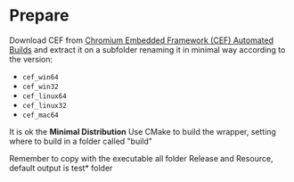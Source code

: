 # Prepare
Download CEF from [Chromium Embedded Framework (CEF) Automated Builds](https://cef-builds.spotifycdn.com/index.html) 
and extract it on a subfolder renaming it in minimal way according to the version:

 * `cef_win64`
 * `cef_win32`
 * `cef_linux64`
 * `cef_linux32`
 * `cef_mac64`
<!-- * `cef_win64arm`-->
<!-- * `cef_linux64arm`-->
<!-- * `cef_linux32arm`-->
<!-- * `cef_mac64arm` -->

It is ok the **Minimal Distribution**
Use CMake to build the wrapper, setting where to build in a folder called "build"

Remember to copy with the executable all folder Release and Resource, default output is test* folder


